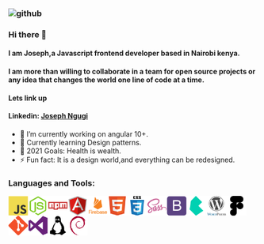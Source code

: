 ### ![github](https://user-images.githubusercontent.com/60609518/122293290-88adb580-ceff-11eb-9c6e-1020a56c77d1.jpg)
### Hi there 👋

#### I am Joseph,a Javascript frontend developer based in Nairobi kenya.
#### I am more than willing to collaborate in a team for open source projects or any idea that changes the world one line of code at a time.
#### Lets link up
#### Linkedin: [Joseph Ngugi](https://www.linkedin.com/in/joseph-dev)
#### 
- 🔭 I’m currently working on angular 10+.
- 🌱 Currently learning Design patterns.
- 🥅 2021 Goals: Health is wealth.
- ⚡ Fun fact: It is a design world,and everything can be redesigned.


### Languages and Tools:

<img align="left" alt="JavaScript" width="40px" src="https://github.com/devicons/devicon/blob/master/icons/javascript/javascript-original.svg"/>
<img align="left" alt="Nodejs" width="40px" src="https://github.com/devicons/devicon/blob/master/icons/nodejs/nodejs-original.svg"/>
<img align="left" alt="npm" width="40px" src="https://github.com/devicons/devicon/blob/master/icons/npm/npm-original-wordmark.svg"/>
<img align="left" alt="Angular" width="40px" src="https://github.com/devicons/devicon/blob/master/icons/angularjs/angularjs-original.svg"/>
<img align="left" alt="Firebase" width="40px" src="https://github.com/devicons/devicon/blob/master/icons/firebase/firebase-plain-wordmark.svg"/>
<img align="left" alt="HTML5" width="40px" src="https://github.com/devicons/devicon/blob/master/icons/html5/html5-original.svg"/>
<img align="left" alt="css3" width="40px" src="https://github.com/devicons/devicon/blob/master/icons/css3/css3-original-wordmark.svg"/>
<img align="left" alt="sass" width="40px" src="https://github.com/devicons/devicon/blob/master/icons/sass/sass-original.svg"/>
<img align="left" alt="Bootstrap" width="40px" src="https://github.com/devicons/devicon/blob/master/icons/bootstrap/bootstrap-plain.svg"/>
<img align="left" alt="Bulma" width="40px" src="https://github.com/devicons/devicon/blob/master/icons/bulma/bulma-plain.svg"/>
<img align="left" alt="Wordpress" width="40px" src="https://github.com/devicons/devicon/blob/master/icons/wordpress/wordpress-original.svg"/>
<img align="left" alt="Figma" width="40px" src="https://github.com/devicons/devicon/blob/master/icons/figma/figma-plain.svg"/>
<img align="left" alt="Git" width="40px" src="https://github.com/devicons/devicon/blob/master/icons/git/git-original.svg"/>
<img align="left" alt="vscode" width="40px" src="https://github.com/devicons/devicon/blob/master/icons/visualstudio/visualstudio-plain.svg"/>
<img align="left" alt="Linux" width="40px" src="https://github.com/devicons/devicon/blob/master/icons/linux/linux-plain.svg"/>
<img align="left" alt="Debian" width="40px" src="https://github.com/devicons/devicon/blob/master/icons/debian/debian-original.svg"/>


<!--
**Joewings-jw/Joewings-jw** is a ✨ _special_ ✨ repository because its `README.md` (this file) appears on your GitHub profile.

Here are some ideas to get you started:

- 🔭 I’m currently working on ...
- 🌱 I’m currently learning ...
- 👯 I’m looking to collaborate on ...
- 🤔 I’m looking for help with ...
- 💬 Ask me about ...
- 📫 How to reach me: ...
- 😄 Pronouns: ...
- ⚡ Fun fact: ...
-->
